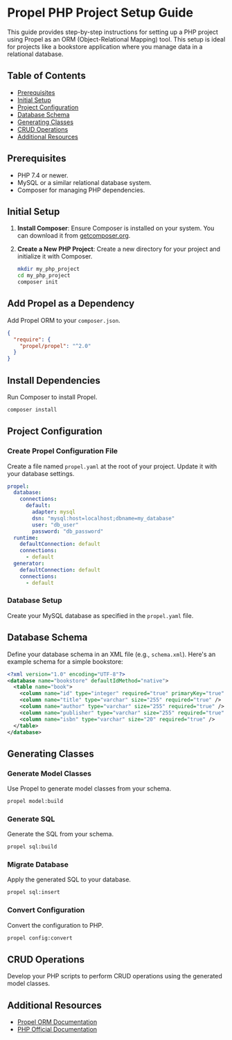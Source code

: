 # Propel PHP Project Setup Guide

This guide provides step-by-step instructions for setting up a PHP project using Propel as an ORM (Object-Relational Mapping) tool. This setup is ideal for projects like a bookstore application where you manage data in a relational database.

## Table of Contents

- [Prerequisites](#prerequisites)
- [Initial Setup](#initial-setup)
- [Project Configuration](#project-configuration)
- [Database Schema](#database-schema)
- [Generating Classes](#generating-classes)
- [CRUD Operations](#crud-operations)
- [Additional Resources](#additional-resources)

## Prerequisites

- PHP 7.4 or newer.
- MySQL or a similar relational database system.
- Composer for managing PHP dependencies.

## Initial Setup

1. **Install Composer**:
   Ensure Composer is installed on your system. You can download it from [getcomposer.org](https://getcomposer.org/).

2. **Create a New PHP Project**:
   Create a new directory for your project and initialize it with Composer.
   ```bash
   mkdir my_php_project
   cd my_php_project
   composer init
    ```

## Add Propel as a Dependency
Add Propel ORM to your `composer.json`.

```json
{
  "require": {
    "propel/propel": "^2.0"
  }
}
```

## Install Dependencies
Run Composer to install Propel.

```bash
composer install
```

## Project Configuration

### Create Propel Configuration File
Create a file named `propel.yaml` at the root of your project. Update it with your database settings.

```yaml
propel:
  database:
    connections:
      default:
        adapter: mysql
        dsn: "mysql:host=localhost;dbname=my_database"
        user: "db_user"
        password: "db_password"
  runtime:
    defaultConnection: default
    connections:
      - default
  generator:
    defaultConnection: default
    connections:
      - default
```

### Database Setup
Create your MySQL database as specified in the `propel.yaml` file.

## Database Schema

Define your database schema in an XML file (e.g., `schema.xml`). Here's an example schema for a simple bookstore:

```xml
<?xml version="1.0" encoding="UTF-8"?>
<database name="bookstore" defaultIdMethod="native">
  <table name="book">
    <column name="id" type="integer" required="true" primaryKey="true" autoIncrement="true" />
    <column name="title" type="varchar" size="255" required="true" />
    <column name="author" type="varchar" size="255" required="true" />
    <column name="publisher" type="varchar" size="255" required="true" />
    <column name="isbn" type="varchar" size="20" required="true" />
  </table>
</database>
```

## Generating Classes

### Generate Model Classes
Use Propel to generate model classes from your schema.

```bash
propel model:build
```

### Generate SQL
Generate the SQL from your schema.

```bash
propel sql:build
```

### Migrate Database
Apply the generated SQL to your database.

```bash
propel sql:insert
```

### Convert Configuration
Convert the configuration to PHP.

```bash
propel config:convert
```

## CRUD Operations

Develop your PHP scripts to perform CRUD operations using the generated model classes.

## Additional Resources

- [Propel ORM Documentation](http://propelorm.org/Documentation/)
- [PHP Official Documentation](https://www.php.net/docs.php)
